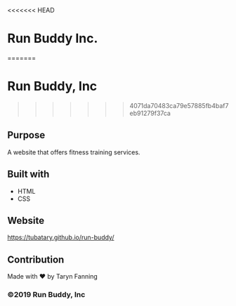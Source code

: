 <<<<<<< HEAD
# Run Buddy Inc.
=======
# Run Buddy, Inc
>>>>>>> 4071da70483ca79e57885fb4baf7eb91279f37ca

## Purpose
A website that offers fitness training services.

## Built with
* HTML
* CSS

## Website
https://tubatary.github.io/run-buddy/

## Contribution
Made with ❤️ by Taryn Fanning

### ©️2019 Run Buddy, Inc

